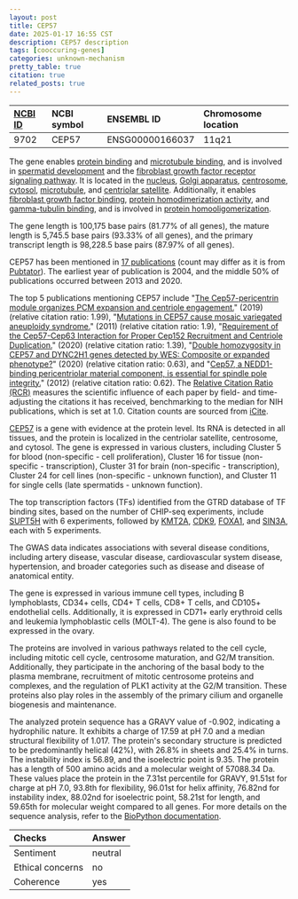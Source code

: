 ```yaml
---
layout: post
title: CEP57
date: 2025-01-17 16:55 CST
description: CEP57 description
tags: [cooccuring-genes]
categories: unknown-mechanism
pretty_table: true
citation: true
related_posts: true
---
```




| [NCBI ID](https://www.ncbi.nlm.nih.gov/gene/9702) | NCBI symbol | ENSEMBL ID | Chromosome location |
| :-------- | :------- | :-------- | :------- |
| 9702  | CEP57 | ENSG00000166037 | 11q21  |



The gene enables [protein binding](https://amigo.geneontology.org/amigo/term/GO:0005515) and [microtubule binding](https://amigo.geneontology.org/amigo/term/GO:0008017), and is involved in [spermatid development](https://amigo.geneontology.org/amigo/term/GO:0007286) and the [fibroblast growth factor receptor signaling pathway](https://amigo.geneontology.org/amigo/term/GO:0008543). It is located in the [nucleus](https://amigo.geneontology.org/amigo/term/GO:0005634), [Golgi apparatus](https://amigo.geneontology.org/amigo/term/GO:0005794), [centrosome](https://amigo.geneontology.org/amigo/term/GO:0005813), [cytosol](https://amigo.geneontology.org/amigo/term/GO:0005829), [microtubule](https://amigo.geneontology.org/amigo/term/GO:0005874), and [centriolar satellite](https://amigo.geneontology.org/amigo/term/GO:0034451). Additionally, it enables [fibroblast growth factor binding](https://amigo.geneontology.org/amigo/term/GO:0017134), [protein homodimerization activity](https://amigo.geneontology.org/amigo/term/GO:0042803), and [gamma-tubulin binding](https://amigo.geneontology.org/amigo/term/GO:0043015), and is involved in [protein homooligomerization](https://amigo.geneontology.org/amigo/term/GO:0051260).


The gene length is 100,175 base pairs (81.77% of all genes), the mature length is 5,745.5 base pairs (93.33% of all genes), and the primary transcript length is 98,228.5 base pairs (87.97% of all genes).


CEP57 has been mentioned in [17 publications](https://pubmed.ncbi.nlm.nih.gov/?term=%22CEP57%22) (count may differ as it is from [Pubtator](https://academic.oup.com/nar/article/47/W1/W587/5494727)). The earliest year of publication is 2004, and the middle 50% of publications occurred between 2013 and 2020.


The top 5 publications mentioning CEP57 include "[The Cep57-pericentrin module organizes PCM expansion and centriole engagement.](https://pubmed.ncbi.nlm.nih.gov/30804344)" (2019) (relative citation ratio: 1.99), "[Mutations in CEP57 cause mosaic variegated aneuploidy syndrome.](https://pubmed.ncbi.nlm.nih.gov/21552266)" (2011) (relative citation ratio: 1.9), "[Requirement of the Cep57-Cep63 Interaction for Proper Cep152 Recruitment and Centriole Duplication.](https://pubmed.ncbi.nlm.nih.gov/32152252)" (2020) (relative citation ratio: 1.39), "[Double homozygosity in CEP57 and DYNC2H1 genes detected by WES: Composite or expanded phenotype?](https://pubmed.ncbi.nlm.nih.gov/31943948)" (2020) (relative citation ratio: 0.63), and "[Cep57, a NEDD1-binding pericentriolar material component, is essential for spindle pole integrity.](https://pubmed.ncbi.nlm.nih.gov/22508265)" (2012) (relative citation ratio: 0.62). The [Relative Citation Ratio (RCR)](https://journals.plos.org/plosbiology/article?id=10.1371/journal.pbio.1002541) measures the scientific influence of each paper by field- and time-adjusting the citations it has received, benchmarking to the median for NIH publications, which is set at 1.0. Citation counts are sourced from [iCite](https://icite.od.nih.gov).


[CEP57](https://www.proteinatlas.org/ENSG00000166037-CEP57) is a gene with evidence at the protein level. Its RNA is detected in all tissues, and the protein is localized in the centriolar satellite, centrosome, and cytosol. The gene is expressed in various clusters, including Cluster 5 for blood (non-specific - cell proliferation), Cluster 16 for tissue (non-specific - transcription), Cluster 31 for brain (non-specific - transcription), Cluster 24 for cell lines (non-specific - unknown function), and Cluster 11 for single cells (late spermatids - unknown function).


The top transcription factors (TFs) identified from the GTRD database of TF binding sites, based on the number of CHIP-seq experiments, include [SUPT5H](https://www.ncbi.nlm.nih.gov/gene/6829) with 6 experiments, followed by [KMT2A](https://www.ncbi.nlm.nih.gov/gene/4297), [CDK9](https://www.ncbi.nlm.nih.gov/gene/1025), [FOXA1](https://www.ncbi.nlm.nih.gov/gene/3169), and [SIN3A](https://www.ncbi.nlm.nih.gov/gene/25942), each with 5 experiments.



The GWAS data indicates associations with several disease conditions, including artery disease, vascular disease, cardiovascular system disease, hypertension, and broader categories such as disease and disease of anatomical entity.



The gene is expressed in various immune cell types, including B lymphoblasts, CD34+ cells, CD4+ T cells, CD8+ T cells, and CD105+ endothelial cells. Additionally, it is expressed in CD71+ early erythroid cells and leukemia lymphoblastic cells (MOLT-4). The gene is also found to be expressed in the ovary.


The proteins are involved in various pathways related to the cell cycle, including mitotic cell cycle, centrosome maturation, and G2/M transition. Additionally, they participate in the anchoring of the basal body to the plasma membrane, recruitment of mitotic centrosome proteins and complexes, and the regulation of PLK1 activity at the G2/M transition. These proteins also play roles in the assembly of the primary cilium and organelle biogenesis and maintenance.



The analyzed protein sequence has a GRAVY value of -0.902, indicating a hydrophilic nature. It exhibits a charge of 17.59 at pH 7.0 and a median structural flexibility of 1.017. The protein's secondary structure is predicted to be predominantly helical (42%), with 26.8% in sheets and 25.4% in turns. The instability index is 56.89, and the isoelectric point is 9.35. The protein has a length of 500 amino acids and a molecular weight of 57088.34 Da. These values place the protein in the 7.31st percentile for GRAVY, 91.51st for charge at pH 7.0, 93.8th for flexibility, 96.01st for helix affinity, 76.82nd for instability index, 88.02nd for isoelectric point, 58.21st for length, and 59.65th for molecular weight compared to all genes. For more details on the sequence analysis, refer to the [BioPython documentation](https://biopython.org/docs/1.75/api/Bio.SeqUtils.ProtParam.html).





| Checks    | Answer |
| :-------- | :------- |
| Sentiment  | neutral   |
| Ethical concerns | no     |
| Coherence    | yes    |